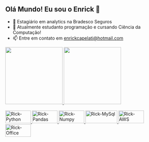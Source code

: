 ## Olá Mundo! Eu sou o Enrick 👋

- 🔭 Estagiário em analytics na Bradesco Seguros
- 🌱 Atualmente estudanto programação e cursando Ciência da Computação!
- 📫 Entre em contato em enrickcapelati@hotmail.com
<div align="center-right">
  <a href="https://www.linkedin.com/in/enrickcapelati/">
  <img height="180em" src="https://github-readme-stats.vercel.app/api?username=enrickcapelati&show_icons=true&theme=blue-green&include_all_commits=true&count_private=true"/>
  <img height="180em" src="https://github-readme-stats.vercel.app/api/top-langs/?username=enrickcapelati&layout=compact&langs_count=7&theme=blue-green"/>
</div>
<div style="display: inline_block"><br>
  <img align="center-right" alt="Rick-Python" height="40" width="80" src="https://img.shields.io/badge/Python-14354C?style=for-the-badge&logo=python&logoColor=white">
  <img align="center-right" alt="Rick-Pandas" height="40" width="80" src="https://img.shields.io/badge/Pandas-2C2D72?style=for-the-badge&logo=pandas&logoColor=white">
  <img align="center-right" alt="Rick-Numpy" height="40" width="80" src="https://img.shields.io/badge/Numpy-777BB4?style=for-the-badge&logo=numpy&logoColor=white">
  <img align="center-right" alt="Rick-MySql" height="40" width="100" src="https://img.shields.io/badge/Microsoft%20SQL%20Server-CC2927?style=for-the-badge&logo=microsoft%20sql%20server&logoColor=white">
  <img align="center-right" alt="Rick-AWS" height="40" width="80" src="https://img.shields.io/badge/Amazon_AWS-232F3E?style=for-the-badge&logo=amazon-aws&logoColor=white">
  <img align="center-rigth" alt="Rick-Office" height="40" width="80" src="https://img.shields.io/badge/Microsoft_Office-D83B01?style=for-the-badge&logo=microsoft-office&logoColor=white">
</div>

  ##
  
